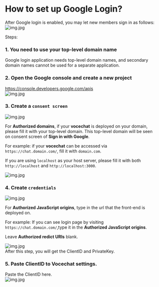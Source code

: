 # How to set up Google Login?

After Google login is enabled, you may let new members sign in as follows:
![img.jpg](image/login-google-1.jpg)

Steps:

### 1. You need to use your top-level domain name

Google login application needs top-level domain names, and secondary domain names cannot be used for a separate application.

### 2. Open the Google console and create a new project

https://console.developers.google.com/apis  
![img.jpg](image/login-google-0.jpg)

### 3. Create a `consent screen`

![img.jpg](image/login-google-2.jpg)

For **Authorized domains**, if your **vocechat** is deployed on your domain, please fill it with your top-level domain. This top-level domain will be seen on consent screen of **Sign in with Google**.

For example: if your **vocechat** can be accessed via `https://chat.domain.com/`, fill it with `domain.com`.

If you are using `localhost` as your host server, please fill it with both `http://localhost` and `http://localhost:3000`.

![img.jpg](image/login-google-3.jpg)

### 4. Create `credentials`

![img.jpg](image/login-google-4.jpg)

For **Authorized JavaScript origins**, type in the url that the front-end is deployed on.

For example: If you can see login page by visiting `https://chat.domain.com/`,type it in the **Authorized JavaScript origins**.

Leave **Authorized redict URIs** blank.

![img.jpg](image/login-google-5.jpg)  
After this step, you will get the ClientID and PrivateKey.

### 5. Paste ClientID to Vocechat settings.

Paste the ClientID here.  
![img.jpg](image/login-google-6.jpg)
